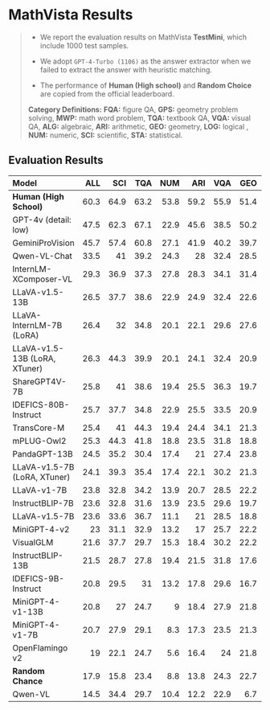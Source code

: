# MathVista Results

> - We report the evaluation results on MathVista **TestMini**, which include 1000 test samples. 
>
> - We adopt `GPT-4-Turbo (1106)` as the answer extractor when we failed to extract the answer with heuristic matching. 
> - The performance of **Human  (High school)** and **Random Choice** are copied from the official leaderboard. 
>
> **Category Definitions:** **FQA:** figure QA, **GPS:** geometry problem solving, **MWP:** math word problem, **TQA:** textbook QA, **VQA:** visual QA, **ALG:** algebraic, **ARI:** arithmetic, **GEO:** geometry, **LOG:** logical , **NUM:** numeric, **SCI:** scientific, **STA:** statistical.

## Evaluation Results

| Model                         |  ALL |  SCI |  TQA |  NUM |  ARI |  VQA |  GEO |  ALG |  GPS |  MWP |  LOG |  FQA |  STA |
| :---------------------------- | ---: | ---: | ---: | ---: | ---: | ---: | ---: | ---: | ---: | ---: | ---: | ---: | ---: |
| **Human (High School)**       | 60.3 | 64.9 | 63.2 | 53.8 | 59.2 | 55.9 | 51.4 | 50.9 | 48.4 |   73 | 40.7 | 59.7 | 63.9 |
| GPT-4v (detail: low)          | 47.5 | 62.3 | 67.1 | 22.9 | 45.6 | 38.5 | 50.2 | 53.4 |   50 |   57 | 16.2 | 33.5 | 45.5 |
| GeminiProVision               | 45.7 | 57.4 | 60.8 | 27.1 | 41.9 | 40.2 | 39.7 | 42.3 | 38.5 | 45.7 | 10.8 | 46.1 | 52.5 |
| Qwen-VL-Chat                  | 33.5 |   41 | 39.2 | 24.3 |   28 | 32.4 | 28.5 | 30.2 | 29.8 | 25.8 | 13.5 |   39 | 40.9 |
| InternLM-XComposer-VL         | 29.3 | 36.9 | 37.3 | 27.8 | 28.3 | 34.1 | 31.4 | 28.1 | 28.8 |   29 | 13.5 | 21.9 | 21.9 |
| LLaVA-v1.5-13B                | 26.5 | 37.7 | 38.6 | 22.9 | 24.9 | 32.4 | 22.6 | 24.2 | 22.6 | 18.8 | 21.6 | 23.8 | 23.9 |
| LLaVA-InternLM-7B (LoRA)      | 26.4 |   32 | 34.8 | 20.1 | 22.1 | 29.6 | 27.6 | 28.1 | 27.9 |   21 | 24.3 | 21.9 | 20.3 |
| LLaVA-v1.5-13B (LoRA, XTuner) | 26.3 | 44.3 | 39.9 | 20.1 | 24.1 | 32.4 | 20.9 | 22.4 | 21.6 | 18.8 | 18.9 |   23 | 22.9 |
| ShareGPT4V-7B                 | 25.8 |   41 | 38.6 | 19.4 | 25.5 | 36.3 | 19.7 | 21.4 | 20.2 | 16.1 | 13.5 | 22.3 | 21.6 |
| IDEFICS-80B-Instruct          | 25.7 | 37.7 | 34.8 | 22.9 | 25.5 | 33.5 | 20.9 | 20.6 | 20.2 | 21.5 | 18.9 | 22.3 | 21.3 |
| TransCore-M                   | 25.4 |   41 | 44.3 | 19.4 | 24.4 | 34.1 | 21.3 | 24.6 | 20.7 | 17.2 | 13.5 | 17.8 | 18.9 |
| mPLUG-Owl2                    | 25.3 | 44.3 | 41.8 | 18.8 | 23.5 | 31.8 | 18.8 | 20.3 | 17.8 | 16.7 | 13.5 |   23 | 23.9 |
| PandaGPT-13B                  | 24.5 | 35.2 | 30.4 | 17.4 |   21 | 27.4 | 23.8 | 23.8 | 25.5 | 18.8 | 16.2 | 22.3 | 21.6 |
| LLaVA-v1.5-7B (LoRA, XTuner)  | 24.1 | 39.3 | 35.4 | 17.4 | 22.1 | 30.2 | 21.3 |   21 | 21.6 | 16.1 | 24.3 | 20.8 | 20.3 |
| LLaVA-v1-7B                   | 23.8 | 32.8 | 34.2 | 13.9 | 20.7 | 28.5 | 22.2 | 24.6 |   24 | 13.4 | 10.8 | 21.6 | 20.3 |
| InstructBLIP-7B               | 23.6 | 32.8 | 31.6 | 13.9 | 23.5 | 29.6 | 19.7 | 20.6 | 20.2 | 15.6 | 13.5 |   23 | 20.9 |
| LLaVA-v1.5-7B                 | 23.6 | 33.6 | 36.7 | 11.1 |   21 | 28.5 | 18.8 | 23.1 | 19.2 | 14.5 | 13.5 | 22.3 | 21.6 |
| MiniGPT-4-v2                  |   23 | 31.1 | 32.9 | 13.2 |   17 | 25.7 | 22.2 | 26.3 |   24 | 10.8 | 16.2 |   23 | 20.6 |
| VisualGLM                     | 21.6 | 37.7 | 29.7 | 15.3 | 18.4 | 30.2 | 22.2 | 22.4 |   24 |  7.5 |  2.7 |   19 | 18.9 |
| InstructBLIP-13B              | 21.5 | 28.7 | 27.8 | 19.4 | 21.5 | 31.8 | 17.6 | 18.5 | 18.3 | 13.4 | 13.5 |   19 | 17.9 |
| IDEFICS-9B-Instruct           | 20.8 | 29.5 |   31 | 13.2 | 17.8 | 29.6 | 16.7 | 20.3 | 17.8 |  8.1 | 13.5 | 20.1 | 18.6 |
| MiniGPT-4-v1-13B              | 20.8 |   27 | 24.7 |    9 | 18.4 | 27.9 | 21.8 | 23.5 | 23.6 |  9.7 | 10.8 | 19.3 | 17.3 |
| MiniGPT-4-v1-7B               | 20.7 | 27.9 | 29.1 |  8.3 | 17.3 | 23.5 | 21.3 | 23.5 | 22.6 | 13.4 |  8.1 | 17.5 | 17.3 |
| OpenFlamingo v2               |   19 | 22.1 | 24.7 |  5.6 | 16.4 |   24 | 21.8 | 24.2 |   24 |  8.1 | 10.8 |   16 | 14.3 |
| **Random Chance**             | 17.9 | 15.8 | 23.4 |  8.8 | 13.8 | 24.3 | 22.7 | 25.8 | 24.1 |  4.5 | 13.4 | 15.5 | 14.3 |
| Qwen-VL                       | 14.5 | 34.4 | 29.7 | 10.4 | 12.2 | 22.9 |  6.7 |  7.8 |  5.8 |  5.4 | 16.2 |   13 | 10.3 |